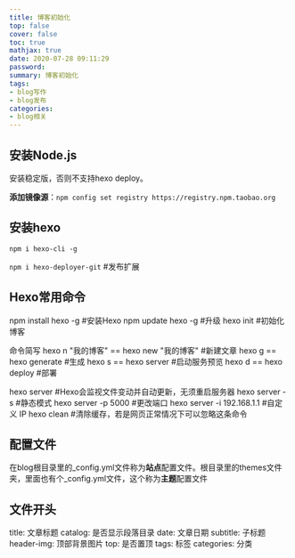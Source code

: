 ```yaml
---
title: 博客初始化
top: false
cover: false
toc: true
mathjax: true
date: 2020-07-28 09:11:29
password:
summary: 博客初始化
tags:
- blog写作
- blog发布
categories:
- blog相关
---
```


## 安装Node.js
安装稳定版，否则不支持hexo deploy。

**添加镜像源**：`npm config set registry https://registry.npm.taobao.org`

## 安装hexo
`npm i hexo-cli -g`

`npm i hexo-deployer-git` \#发布扩展

## Hexo常用命令
npm install hexo -g \#安装Hexo
npm update hexo -g \#升级
hexo init \#初始化博客

命令简写
hexo n "我的博客" == hexo new "我的博客" \#新建文章
hexo g == hexo generate \#生成
hexo s == hexo server \#启动服务预览
hexo d == hexo deploy \#部署

hexo server \#Hexo会监视文件变动并自动更新，无须重启服务器
hexo server -s \#静态模式
hexo server -p 5000 \#更改端口
hexo server -i 192.168.1.1 \#自定义 IP
hexo clean \#清除缓存，若是网页正常情况下可以忽略这条命令

## 配置文件
在blog根目录里的_config.yml文件称为**站点**配置文件。根目录里的themes文件夹，里面也有个_config.yml文件，这个称为**主题**配置文件

## 文件开头
title: 文章标题
catalog: 是否显示段落目录
date: 文章日期
subtitle: 子标题
header-img: 顶部背景图片
top: 是否置顶
tags: 标签
categories: 分类
